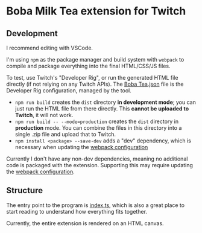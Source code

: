 # Boba Milk Tea extension for Twitch

## Development

I recommend editing with VSCode.

I'm using `npm` as the package manager and build system with `webpack`
to compile and package everything into the final HTML/CSS/JS files.

To test, use Twitch's "Developer Rig", or run the generated HTML file
directly (if not relying on any Twitch APIs). The [Boba Tea.json](./Boba%20Tea.json)
file is the Developer Rig configuration, managed by the tool.

* `npm run build` creates the `dist` directory **in development mode**; you can just
  run the HTML file from there directly. This **cannot be uploaded to Twitch**, it
  will not work.
* `npm run build -- --mode=production` creates the `dist` directory in **production**
  mode. You can combine the files in this directory into a single .zip file and
  upload that to Twitch.
* `npm install <package> --save-dev` adds a "dev" dependency, which is
  necessary when updating the [webpack configuration](./webpack.config.js)

Currently I don't have any non-dev dependencies, meaning no additional
code is packaged with the extension. Supporting this may require updating
the [webpack configuration](./webpack.config.js).

## Structure

The entry point to the program is [index.ts](./src/index.ts), which is
also a great place to start reading to understand how everything fits
together.

Currently, the entire extension is rendered on an HTML canvas.
